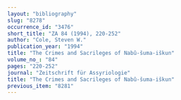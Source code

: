 ```yaml
---
layout: "bibliography"
slug: "8278"
occurrence_id: "3476"
short_title: "ZA 84 (1994), 220-252"
author: "Cole, Steven W."
publication_year: "1994"
title: "The Crimes and Sacrileges of Nabû-šuma-iškun"
volume_no_: "84"
pages: "220-252"
journal: "Zeitschrift für Assyriologie"
title: "The Crimes and Sacrileges of Nabû-šuma-iškun"
previous_item: "8281"
---
```

